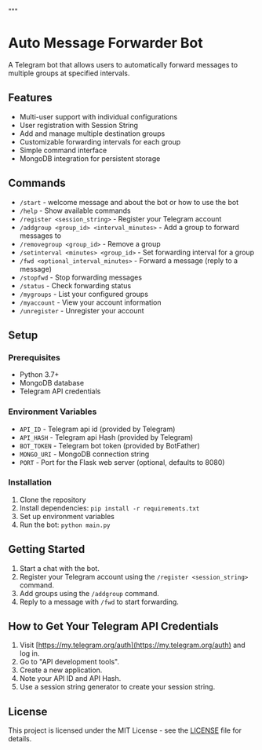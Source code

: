 """
# Auto Message Forwarder Bot

A Telegram bot that allows users to automatically forward messages to multiple groups at specified intervals.

## Features

- Multi-user support with individual configurations
- User registration with Session String
- Add and manage multiple destination groups
- Customizable forwarding intervals for each group
- Simple command interface
- MongoDB integration for persistent storage

## Commands

- `/start` - welcome message and about the bot or how to use the bot
- `/help` - Show available commands
- `/register <session_string>` - Register your Telegram account
- `/addgroup <group_id> <interval_minutes>` - Add a group to forward messages to
- `/removegroup <group_id>` - Remove a group
- `/setinterval <minutes> <group_id>` - Set forwarding interval for a group
- `/fwd <optional_interval_minutes>` - Forward a message (reply to a message)
- `/stopfwd` - Stop forwarding messages
- `/status` - Check forwarding status
- `/mygroups` - List your configured groups
- `/myaccount` - View your account information
- `/unregister` - Unregister your account

## Setup

### Prerequisites

- Python 3.7+
- MongoDB database
- Telegram API credentials

### Environment Variables

- `API_ID` - Telegram api id (provided by Telegram)
- `API_HASH` - Telegram api Hash (provided by Telegram)
- `BOT_TOKEN` - Telegram bot token (provided by BotFather)
- `MONGO_URI` - MongoDB connection string
- `PORT` - Port for the Flask web server (optional, defaults to 8080)

### Installation

1. Clone the repository
2. Install dependencies: `pip install -r requirements.txt`
3. Set up environment variables
4. Run the bot: `python main.py`

## Getting Started

1. Start a chat with the bot.
2. Register your Telegram account using the `/register <session_string>` command.
3. Add groups using the `/addgroup` command.
4. Reply to a message with `/fwd` to start forwarding.

## How to Get Your Telegram API Credentials

1. Visit [https://my.telegram.org/auth](https://my.telegram.org/auth) and log in.
2. Go to "API development tools".
3. Create a new application.
4. Note your API ID and API Hash.
5. Use a session string generator to create your session string.
## License
This project is licensed under the MIT License - see the [LICENSE](LICENSE) file for details.